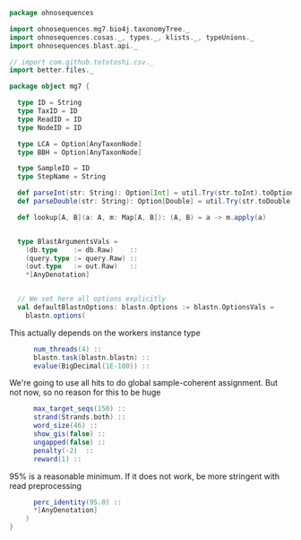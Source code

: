 
```scala
package ohnosequences

import ohnosequences.mg7.bio4j.taxonomyTree._
import ohnosequences.cosas._, types._, klists._, typeUnions._
import ohnosequences.blast.api._

// import com.github.tototoshi.csv._
import better.files._

package object mg7 {

  type ID = String
  type TaxID = ID
  type ReadID = ID
  type NodeID = ID

  type LCA = Option[AnyTaxonNode]
  type BBH = Option[AnyTaxonNode]

  type SampleID = ID
  type StepName = String

  def parseInt(str: String): Option[Int] = util.Try(str.toInt).toOption
  def parseDouble(str: String): Option[Double] = util.Try(str.toDouble).toOption

  def lookup[A, B](a: A, m: Map[A, B]): (A, B) = a -> m.apply(a)


  type BlastArgumentsVals =
    (db.type    := db.Raw)    ::
    (query.type := query.Raw) ::
    (out.type   := out.Raw)   ::
    *[AnyDenotation]


  // We set here all options explicitly
  val defaultBlastnOptions: blastn.Options := blastn.OptionsVals =
    blastn.options(
```

This actually depends on the workers instance type

```scala
      num_threads(4) ::
      blastn.task(blastn.blastn) ::
      evalue(BigDecimal(1E-100)) ::
```

We're going to use all hits to do global sample-coherent assignment. But not now, so no reason for this to be huge

```scala
      max_target_seqs(150) ::
      strand(Strands.both) ::
      word_size(46) ::
      show_gis(false) ::
      ungapped(false) ::
      penalty(-2)  ::
      reward(1) ::
```

95% is a reasonable minimum. If it does not work, be more stringent with read preprocessing

```scala
      perc_identity(95.0) ::
      *[AnyDenotation]
    )
}

```




[main/scala/mg7/bio4j/bundle.scala]: bio4j/bundle.scala.md
[main/scala/mg7/bio4j/taxonomyTree.scala]: bio4j/taxonomyTree.scala.md
[main/scala/mg7/bio4j/titanTaxonomyTree.scala]: bio4j/titanTaxonomyTree.scala.md
[main/scala/mg7/csv.scala]: csv.scala.md
[main/scala/mg7/data.scala]: data.scala.md
[main/scala/mg7/dataflow.scala]: dataflow.scala.md
[main/scala/mg7/dataflows/full.scala]: dataflows/full.scala.md
[main/scala/mg7/dataflows/noFlash.scala]: dataflows/noFlash.scala.md
[main/scala/mg7/loquats/1.flash.scala]: loquats/1.flash.scala.md
[main/scala/mg7/loquats/2.split.scala]: loquats/2.split.scala.md
[main/scala/mg7/loquats/3.blast.scala]: loquats/3.blast.scala.md
[main/scala/mg7/loquats/4.assign.scala]: loquats/4.assign.scala.md
[main/scala/mg7/loquats/5.merge.scala]: loquats/5.merge.scala.md
[main/scala/mg7/loquats/6.count.scala]: loquats/6.count.scala.md
[main/scala/mg7/loquats/7.stats.scala]: loquats/7.stats.scala.md
[main/scala/mg7/loquats/8.summary.scala]: loquats/8.summary.scala.md
[main/scala/mg7/package.scala]: package.scala.md
[main/scala/mg7/parameters.scala]: parameters.scala.md
[test/scala/mg7/counts.scala]: ../../../test/scala/mg7/counts.scala.md
[test/scala/mg7/lca.scala]: ../../../test/scala/mg7/lca.scala.md
[test/scala/mg7/pipeline.scala]: ../../../test/scala/mg7/pipeline.scala.md
[test/scala/mg7/taxonomy.scala]: ../../../test/scala/mg7/taxonomy.scala.md